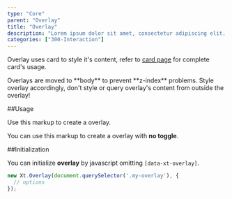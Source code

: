 ```yaml
---
type: "Core"
parent: "Overlay"
title: "Overlay"
description: "Lorem ipsum dolor sit amet, consectetur adipiscing elit. Nunc tempus laoreet leo sit amet iaculis."
categories: ["300-Interaction"]
---
```


Overlay uses card to style it's content, refer to [card page](/core/card) for complete card's usage.

<div class="note note--primary note--background">
  Overlays are moved to **body** to prevent **z-index** problems. Style overlay accordingly, don't style or query overlay's content from outside the overlay!
</div>

##Usage

Use this markup to create a overlay.

<script type="text/plain" class="language-markup">
  <button type="button" data-xt-overlay="{ targets: '#overlay--custom' }">
    <!-- content -->
  </button>
  <div class="overlay" id="overlay--custom">
    <div class="overlay-container">
      <div class="overlay-inner">
        <!-- content -->
      </div>
    </div>
  </div>
</script>

You can use this markup to create a overlay with **no toggle**.

<script type="text/plain" class="language-markup">
  <div data-xt-overlay>
    <div class="overlay active" id="overlay--custom">
      <div class="overlay-container">
        <div class="overlay-inner">
          <!-- content -->
        </div>
      </div>
    </div>
  </div>
</script>

##Initialization

You can initialize **overlay** by javascript omitting `[data-xt-overlay]`.

```jsx
new Xt.Overlay(document.querySelector('.my-overlay'), {
  // options
});
```
